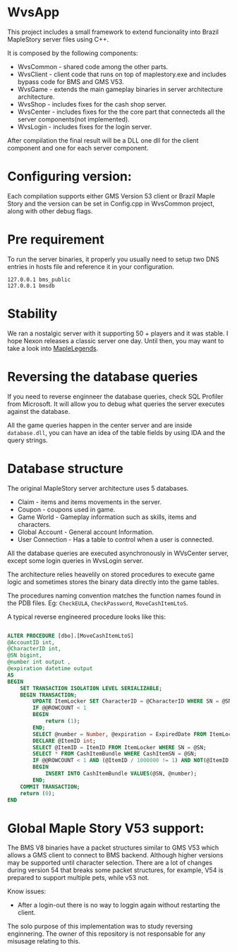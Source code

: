 # WvsApp

This project includes a small framework to extend funcionality into Brazil MapleStory server files using C++.

It is composed by the following components: 
- WvsCommon - shared code among the other parts.
- WvsClient - client code that runs on top of maplestory.exe and includes bypass code for BMS and GMS V53. 
- WvsGame - extends the main gameplay binaries in server architecture architecture. 
- WvsShop - includes fixes for the cash shop server.
- WvsCenter - includes fixes for the the core part that connecteds all the server components(not implemented).
- WvsLogin - includes fixes for the login server. 

After compilation the final result will be a DLL one dll for the client component and one for each server component.

# Configuring version:

Each compilation supports either GMS Version 53 client or Brazil Maple Story and the version can be set in Config.cpp in WvsCommon project, along with other debug flags. 

# Pre requirement

To run the server binaries, it properly you usually need to setup two DNS entries in hosts file and reference it in your configuration.

```
127.0.0.1 bms_public
127.0.0.1 bmsdb
```

# Stability

We ran a nostalgic server with it supporting 50 + players and it was stable. I hope Nexon releases a classic server one day. Until then, you may want to take a look into [MapleLegends](https://maplelegends.com).

# Reversing the database queries
If you need to reverse enginneer the database queries, check SQL Profiler from Microsoft. It will allow you to debug what queries the server executes against the database.

All the game queries happen in the center server and are inside `database.dll`, you can have an idea of the table fields by using IDA and the query strings.

# Database structure

The original MapleStory server architecture uses 5 databases.

- Claim - items and items movements in the server.
- Coupon - coupons used in game.
- Game World - Gameplay information such as skills, items and characters.
- Global Account - General account Information.
- User Connection - Has a table to control when a user is connected.

All the database queries are executed asynchronously in WVsCenter server, except some login queries in WvsLogin server.

The architecture relies heavelily on stored procedures to execute game logic and sometimes stores the binary data directly into the game tables.

The procedures naming convention matches the function names found in the PDB files. Eg: `CheckEULA`, `CheckPassword`, `MoveCashItemLtoS`.

A typical reverse engineered procedure looks like this: 

```sql

ALTER PROCEDURE [dbo].[MoveCashItemLtoS]
@AccountID int,
@CharacterID int,
@SN bigint,
@number int output ,
@expiration datetime output 
AS
BEGIN
	SET TRANSACTION ISOLATION LEVEL SERIALIZABLE;
	BEGIN TRANSACTION;
		UPDATE ItemLocker SET CharacterID = @CharacterID WHERE SN = @SN AND AccountID = @AccountID;
		IF @@ROWCOUNT < 1 
		BEGIN
			return (1);
		END;
		SELECT @number = Number, @expiration = ExpiredDate FROM ItemLocker WHERE SN = @SN AND CharacterID = @CharacterID;
		DECLARE @ItemID int;
		SELECT @ItemID = ItemID FROM ItemLocker WHERE SN = @SN;
		SELECT * FROM CashItemBundle WHERE CashItemSN = @SN;
		IF @@ROWCOUNT < 1 AND (@ItemID / 1000000 != 1) AND NOT(@ItemID >= 5000000 AND @ItemID <= 5000100) 
		BEGIN
			INSERT INTO CashItemBundle VALUES(@SN, @number);
		END;
	COMMIT TRANSACTION;
	return (0);
END
```

# Global Maple Story V53 support:

The BMS V8 binaries have a packet structures similar to GMS V53 which allows a GMS client  to connect  to BMS backend. Although higher versions may be supported until character selection. There are a lot of changes during version 54 that breaks some packet structures, for example, V54 is prepared to support multiple pets, while v53 not. 

Know issues:
- After a login-out there is no way to loggin again without restarting the client.

The solo purpose of this implementation was to study reversing enginnering. 
The owner of this repository is not responsable for any misusage relating to this.

